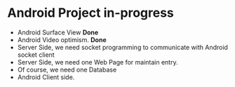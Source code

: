 # Android Project **in-progress**

- Android Surface View **Done**
- Android Video optimism. **Done**
- Server Side, we need socket programming to communicate with Android socket client
- Server Side, we need one Web Page for maintain entry.
- Of course, we need one Database
- Android Client side.
